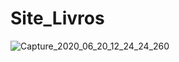 # Site_Livros
![Capture_2020_06_20_12_24_24_260](https://user-images.githubusercontent.com/60757768/85239425-2c0ddc80-b40a-11ea-9a08-5f11e3136f29.png)
